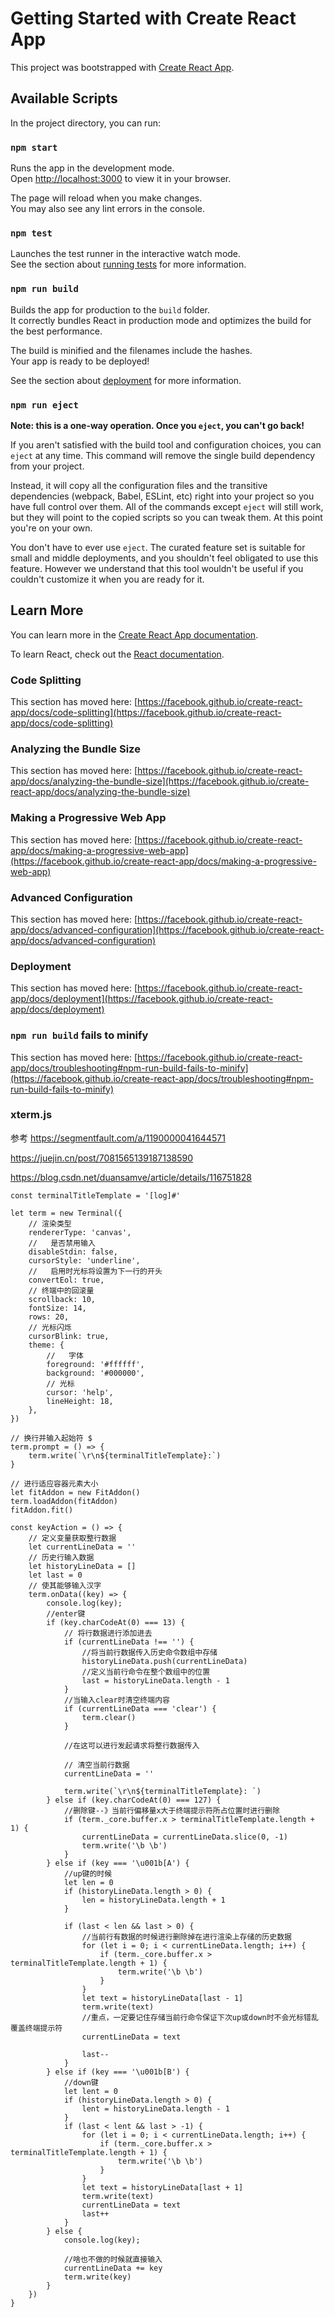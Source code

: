 # Getting Started with Create React App

This project was bootstrapped with [Create React App](https://github.com/facebook/create-react-app).

## Available Scripts

In the project directory, you can run:

### `npm start`

Runs the app in the development mode.\
Open [http://localhost:3000](http://localhost:3000) to view it in your browser.

The page will reload when you make changes.\
You may also see any lint errors in the console.

### `npm test`

Launches the test runner in the interactive watch mode.\
See the section about [running tests](https://facebook.github.io/create-react-app/docs/running-tests) for more information.

### `npm run build`

Builds the app for production to the `build` folder.\
It correctly bundles React in production mode and optimizes the build for the best performance.

The build is minified and the filenames include the hashes.\
Your app is ready to be deployed!

See the section about [deployment](https://facebook.github.io/create-react-app/docs/deployment) for more information.

### `npm run eject`

**Note: this is a one-way operation. Once you `eject`, you can't go back!**

If you aren't satisfied with the build tool and configuration choices, you can `eject` at any time. This command will remove the single build dependency from your project.

Instead, it will copy all the configuration files and the transitive dependencies (webpack, Babel, ESLint, etc) right into your project so you have full control over them. All of the commands except `eject` will still work, but they will point to the copied scripts so you can tweak them. At this point you're on your own.

You don't have to ever use `eject`. The curated feature set is suitable for small and middle deployments, and you shouldn't feel obligated to use this feature. However we understand that this tool wouldn't be useful if you couldn't customize it when you are ready for it.

## Learn More

You can learn more in the [Create React App documentation](https://facebook.github.io/create-react-app/docs/getting-started).

To learn React, check out the [React documentation](https://reactjs.org/).

### Code Splitting

This section has moved here: [https://facebook.github.io/create-react-app/docs/code-splitting](https://facebook.github.io/create-react-app/docs/code-splitting)

### Analyzing the Bundle Size

This section has moved here: [https://facebook.github.io/create-react-app/docs/analyzing-the-bundle-size](https://facebook.github.io/create-react-app/docs/analyzing-the-bundle-size)

### Making a Progressive Web App

This section has moved here: [https://facebook.github.io/create-react-app/docs/making-a-progressive-web-app](https://facebook.github.io/create-react-app/docs/making-a-progressive-web-app)

### Advanced Configuration

This section has moved here: [https://facebook.github.io/create-react-app/docs/advanced-configuration](https://facebook.github.io/create-react-app/docs/advanced-configuration)

### Deployment

This section has moved here: [https://facebook.github.io/create-react-app/docs/deployment](https://facebook.github.io/create-react-app/docs/deployment)

### `npm run build` fails to minify

This section has moved here: [https://facebook.github.io/create-react-app/docs/troubleshooting#npm-run-build-fails-to-minify](https://facebook.github.io/create-react-app/docs/troubleshooting#npm-run-build-fails-to-minify)



### xterm.js

参考
https://segmentfault.com/a/1190000041644571

https://juejin.cn/post/7081565139187138590

https://blog.csdn.net/duansamve/article/details/116751828

```
const terminalTitleTemplate = '[log]#'

let term = new Terminal({
    // 渲染类型
    rendererType: 'canvas',
    //   是否禁用输入
    disableStdin: false,
    cursorStyle: 'underline',
    //   启用时光标将设置为下一行的开头
    convertEol: true,
    // 终端中的回滚量
    scrollback: 10,
    fontSize: 14,
    rows: 20,
    // 光标闪烁
    cursorBlink: true,
    theme: {
        //   字体
        foreground: '#ffffff',
        background: '#000000',
        // 光标
        cursor: 'help',
        lineHeight: 18,
    },
})

// 换行并输入起始符 $
term.prompt = () => {
    term.write(`\r\n${terminalTitleTemplate}:`)
}

// 进行适应容器元素大小
let fitAddon = new FitAddon()
term.loadAddon(fitAddon)
fitAddon.fit()

const keyAction = () => {
    // 定义变量获取整行数据
    let currentLineData = ''
    // 历史行输入数据
    let historyLineData = []
    let last = 0
    // 使其能够输入汉字
    term.onData((key) => {
        console.log(key);
        //enter键
        if (key.charCodeAt(0) === 13) {
            // 将行数据进行添加进去
            if (currentLineData !== '') {
                //将当前行数据传入历史命令数组中存储
                historyLineData.push(currentLineData)
                //定义当前行命令在整个数组中的位置
                last = historyLineData.length - 1
            }
            //当输入clear时清空终端内容
            if (currentLineData === 'clear') {
                term.clear()
            }

            //在这可以进行发起请求将整行数据传入

            // 清空当前行数据
            currentLineData = ''

            term.write(`\r\n${terminalTitleTemplate}: `)
        } else if (key.charCodeAt(0) === 127) {
            //删除键--》当前行偏移量x大于终端提示符所占位置时进行删除
            if (term._core.buffer.x > terminalTitleTemplate.length + 1) {
                currentLineData = currentLineData.slice(0, -1)
                term.write('\b \b')
            }
        } else if (key === '\u001b[A') {
            //up键的时候
            let len = 0
            if (historyLineData.length > 0) {
                len = historyLineData.length + 1
            }

            if (last < len && last > 0) {
                //当前行有数据的时候进行删除掉在进行渲染上存储的历史数据
                for (let i = 0; i < currentLineData.length; i++) {
                    if (term._core.buffer.x > terminalTitleTemplate.length + 1) {
                        term.write('\b \b')
                    }
                }
                let text = historyLineData[last - 1]
                term.write(text)
                //重点，一定要记住存储当前行命令保证下次up或down时不会光标错乱覆盖终端提示符
                currentLineData = text

                last--
            }
        } else if (key === '\u001b[B') {
            //down键
            let lent = 0
            if (historyLineData.length > 0) {
                lent = historyLineData.length - 1
            }
            if (last < lent && last > -1) {
                for (let i = 0; i < currentLineData.length; i++) {
                    if (term._core.buffer.x > terminalTitleTemplate.length + 1) {
                        term.write('\b \b')
                    }
                }
                let text = historyLineData[last + 1]
                term.write(text)
                currentLineData = text
                last++
            }
        } else {
            console.log(key);

            //啥也不做的时候就直接输入
            currentLineData += key
            term.write(key)
        }
    })
}

```
